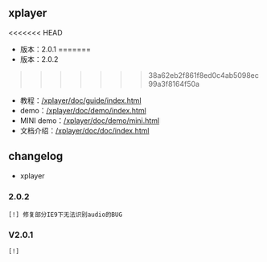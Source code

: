## xplayer

<<<<<<< HEAD
* 版本：2.0.1
=======
* 版本：2.0.2
>>>>>>> 38a62eb2f861f8ed0c4ab5098ec99a3f8164f50a
* 教程：[/xplayer/doc/guide/index.html](/xplayer/doc/guide/index.html)
* demo：[/xplayer/doc/demo/index.html](/xplayer/doc/demo/index.html)
* MINI demo：[/xplayer/doc/demo/mini.html](/xplayer/doc/demo/mini.html)
* 文档介绍：[/xplayer/doc/doc/index.html](/xplayer/doc/doc/index.html)

## changelog
- xplayer

### 2.0.2
  
    [!] 修复部分IE9下无法识别audio的BUG

### V2.0.1

    [!]


